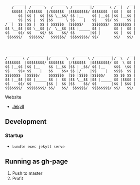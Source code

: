```
    _____   ______    ______   ________  _______   __    __ 
   /     | /      \  /      \ /        |/       \ /  |  /  |
   $$$$$ |/$$$$$$  |/$$$$$$  |$$$$$$$$/ $$$$$$$  |$$ |  $$ |
      $$ |$$ |  $$ |$$ \__$$/ $$ |__    $$ |__$$ |$$ |__$$ |
 __   $$ |$$ |  $$ |$$      \ $$    |   $$    $$/ $$    $$ |
/  |  $$ |$$ |  $$ | $$$$$$  |$$$$$/    $$$$$$$/  $$$$$$$$ |
$$ \__$$ |$$ \__$$ |/  \__$$ |$$ |_____ $$ |      $$ |  $$ |
$$    $$/ $$    $$/ $$    $$/ $$       |$$ |      $$ |  $$ |
 $$$$$$/   $$$$$$/   $$$$$$/  $$$$$$$$/ $$/       $$/   $$/ 
                                                            
                                                            
                                                            
 _______   ________  _______    ______   ________  __    __ 
/       \ /        |/       \  /      \ /        |/  \  /  |
$$$$$$$  |$$$$$$$$/ $$$$$$$  |/$$$$$$  |$$$$$$$$/ $$  \ $$ |
$$ |__$$ |$$ |__    $$ |__$$ |$$ | _$$/ $$ |__    $$$  \$$ |
$$    $$< $$    |   $$    $$< $$ |/    |$$    |   $$$$  $$ |
$$$$$$$  |$$$$$/    $$$$$$$  |$$ |$$$$ |$$$$$/    $$ $$ $$ |
$$ |__$$ |$$ |_____ $$ |  $$ |$$ \__$$ |$$ |_____ $$ |$$$$ |
$$    $$/ $$       |$$ |  $$ |$$    $$/ $$       |$$ | $$$ |
$$$$$$$/  $$$$$$$$/ $$/   $$/  $$$$$$/  $$$$$$$$/ $$/   $$/ 

```                          
                                                            


Website

- [Jekyll](https://jekyllrb.com/)

## Development

### Startup
- `bundle exec jekyll serve`

## Running as gh-page

1. Push to master
2. Profit
